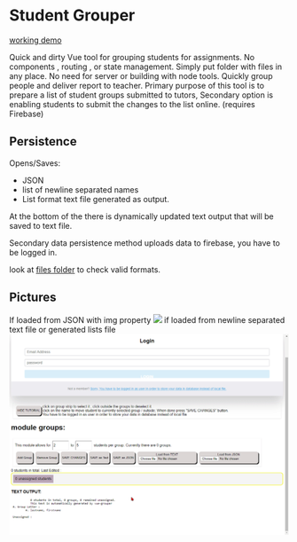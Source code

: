 # Student Grouper

[working demo](Osmiogrzesznik.github.io/vue-grouper/)

Quick and dirty Vue tool for grouping students for assignments. No components , routing , or state management. Simply put folder with files in any place. No need for server or building with node tools. Quickly group people and deliver report to teacher. 
Primary purpose of this tool is to prepare a list of student groups submitted to tutors, 
Secondary option is enabling students
to submit the changes to the list online. (requires Firebase)

## Persistence

Opens/Saves:
 - JSON
 - list of newline separated names
 - List format text file generated as output. 
 
At the bottom of the there is dynamically updated text output that will be saved to text file. 

Secondary data persistence method uploads data to firebase, you have to be logged in. 

look at [files folder](public/files/) to check valid formats. 

## Pictures

If loaded from JSON with img property
![](media/images.gif)
if loaded from newline separated text file or generated lists file
![](media/noimages.gif)


